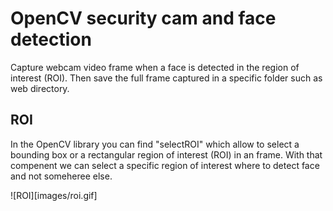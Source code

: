 # OpenCV security cam and face detection

Capture webcam video frame when a face is detected in the region of interest (ROI). Then save the full frame captured in a specific folder such as web directory.

## ROI

In the OpenCV library you can find "selectROI" which allow to select a bounding box or a rectangular region of interest (ROI) in an frame. With that compenent we can select a specific region of interest where to detect face and not someheree else.


![ROI][images/roi.gif]
